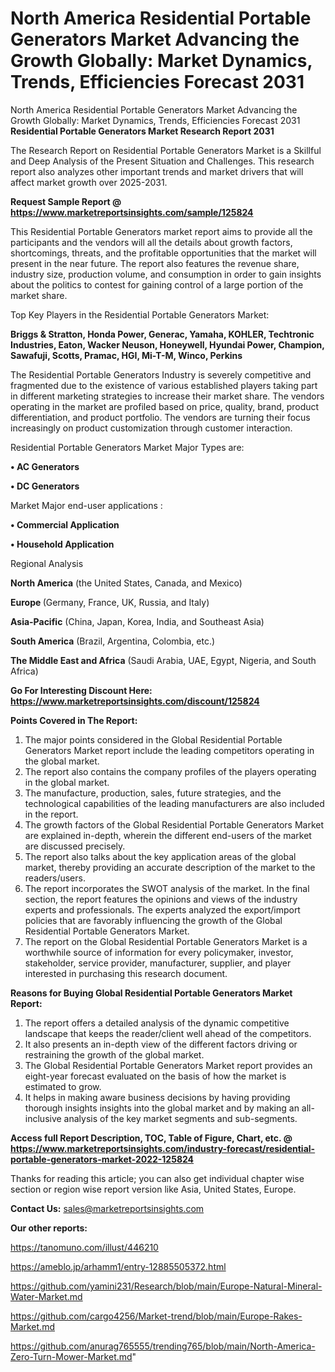 # North America Residential Portable Generators Market Advancing the Growth Globally: Market Dynamics, Trends, Efficiencies Forecast 2031
North America Residential Portable Generators Market Advancing the Growth Globally: Market Dynamics, Trends, Efficiencies Forecast 2031
<strong>Residential Portable Generators Market Research Report 2031</strong>

The Research Report on Residential Portable Generators Market is a Skillful and Deep Analysis of the Present Situation and Challenges. This research report also analyzes other important trends and market drivers that will affect market growth over 2025-2031.

<strong>Request Sample Report @ <a href=https://www.marketreportsinsights.com/sample/125824>https://www.marketreportsinsights.com/sample/125824</a></strong>

This Residential Portable Generators market report aims to provide all the participants and the vendors will all the details about growth factors, shortcomings, threats, and the profitable opportunities that the market will present in the near future. The report also features the revenue share, industry size, production volume, and consumption in order to gain insights about the politics to contest for gaining control of a large portion of the market share.

Top Key Players in the Residential Portable Generators Market:

<strong>Briggs & Stratton, Honda Power, Generac, Yamaha, KOHLER, Techtronic Industries, Eaton, Wacker Neuson, Honeywell, Hyundai Power, Champion, Sawafuji, Scotts, Pramac, HGI, Mi-T-M, Winco, Perkins</strong>

The Residential Portable Generators Industry is severely competitive and fragmented due to the existence of various established players taking part in different marketing strategies to increase their market share. The vendors operating in the market are profiled based on price, quality, brand, product differentiation, and product portfolio. The vendors are turning their focus increasingly on product customization through customer interaction.

Residential Portable Generators Market Major Types are:

<strong>• AC Generators

• DC Generators</strong>

Market Major end-user applications :

<strong>• Commercial Application

• Household Application</strong>

Regional Analysis

</u><strong><b>North America</b></strong> (the United States, Canada, and Mexico)

<strong><b>Europe </b></strong>(Germany, France, UK, Russia, and Italy)

<strong><b>Asia-Pacific</b></strong> (China, Japan, Korea, India, and Southeast Asia)

<strong><b>South America</b></strong> (Brazil, Argentina, Colombia, etc.)

<strong><b>The Middle East and Africa</b></strong> (Saudi Arabia, UAE, Egypt, Nigeria, and South Africa)

<strong>Go For Interesting Discount Here: <a href=https://www.marketreportsinsights.com/discount/125824>https://www.marketreportsinsights.com/discount/125824</a></strong>

<strong>Points Covered in The Report:</strong>
<ol>
  <li>The major points considered in the Global Residential Portable Generators Market report include the leading competitors operating in the global market.</li>
  <li>The report also contains the company profiles of the players operating in the global market.</li>
  <li>The manufacture, production, sales, future strategies, and the technological capabilities of the leading manufacturers are also included in the report.</li>
  <li>The growth factors of the Global Residential Portable Generators Market are explained in-depth, wherein the different end-users of the market are discussed precisely.</li>
  <li>The report also talks about the key application areas of the global market, thereby providing an accurate description of the market to the readers/users.</li>
  <li>The report incorporates the SWOT analysis of the market. In the final section, the report features the opinions and views of the industry experts and professionals. The experts analyzed the export/import policies that are favorably influencing the growth of the Global Residential Portable Generators Market.</li>
  <li>The report on the Global Residential Portable Generators Market is a worthwhile source of information for every policymaker, investor, stakeholder, service provider, manufacturer, supplier, and player interested in purchasing this research document.</li>
</ol>
<strong>Reasons for Buying Global Residential Portable Generators Market Report:</strong>

<ol>
  <li>The report offers a detailed analysis of the dynamic competitive landscape that keeps the reader/client well ahead of the competitors.</li>
  <li>It also presents an in-depth view of the different factors driving or restraining the growth of the global market.</li>
  <li>The Global Residential Portable Generators Market report provides an eight-year forecast evaluated on the basis of how the market is estimated to grow.</li>
  <li>It helps in making aware business decisions by having providing thorough insights insights into the global market and by making an all-inclusive analysis of the key market segments and sub-segments.</li>
</ol>
<strong>Access full Report Description, TOC, Table of Figure, Chart, etc. @ <a href=https://www.marketreportsinsights.com/industry-forecast/residential-portable-generators-market-2022-125824>https://www.marketreportsinsights.com/industry-forecast/residential-portable-generators-market-2022-125824</a></strong>


Thanks for reading this article; you can also get individual chapter wise section or region wise report version like Asia, United States, Europe.

<strong>Contact Us:</strong>
sales@marketreportsinsights.com

<strong>Our other reports:</strong>

<a href=https://tanomuno.com/illust/446210>https://tanomuno.com/illust/446210</a>

<a href=https://ameblo.jp/arhamm1/entry-12885505372.html>https://ameblo.jp/arhamm1/entry-12885505372.html</a>

<a href=https://github.com/yamini231/Research/blob/main/Europe-Natural-Mineral-Water-Market.md>https://github.com/yamini231/Research/blob/main/Europe-Natural-Mineral-Water-Market.md</a>

<a href=https://github.com/cargo4256/Market-trend/blob/main/Europe-Rakes-Market.md>https://github.com/cargo4256/Market-trend/blob/main/Europe-Rakes-Market.md</a>

<a href=https://github.com/anurag765555/trending765/blob/main/North-America-Zero-Turn-Mower-Market.md>https://github.com/anurag765555/trending765/blob/main/North-America-Zero-Turn-Mower-Market.md</a>"
